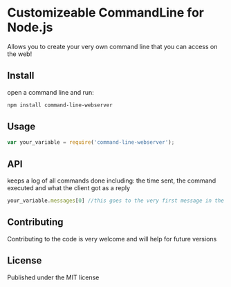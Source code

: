 # Customizeable CommandLine for Node.js

Allows you to create your very own command line that you can access on the web!

## Install

open a command line and run:
```bash
npm install command-line-webserver
```

## Usage
```javascript
var your_variable = require('command-line-webserver');
```

## API

keeps a log of all commands done including: the time sent, the command executed and what the client got as a reply
```javascript
your_variable.messages[0] //this goes to the very first message in the log
```

## Contributing

Contributing to the code is very welcome and will help for future versions

## License

Published under the MIT license
